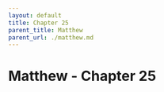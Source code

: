 ```yaml
---
layout: default
title: Chapter 25
parent_title: Matthew
parent_url: ./matthew.md
---
```


# Matthew - Chapter 25
